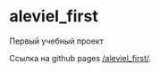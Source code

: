 # aleviel_first
Первый учебный проект

Ссылка на github pages [/aleviel_first/](https://aleviel.github.io/aleviel_first/).
